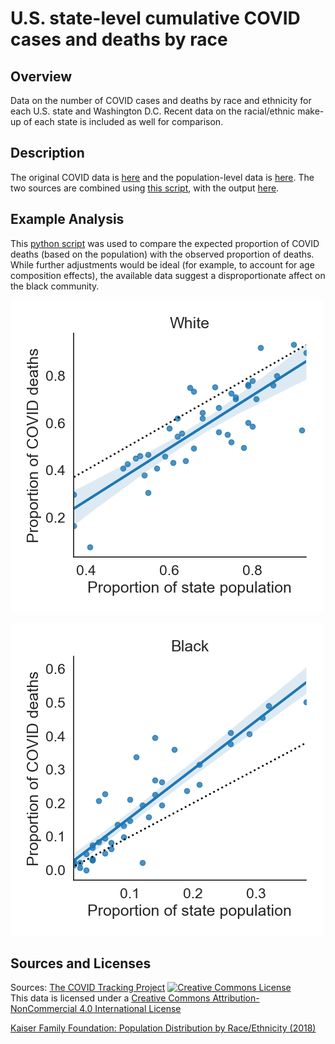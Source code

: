 # U.S. state-level cumulative COVID cases and deaths by race

## Overview

Data on the number of COVID cases and deaths by race and ethnicity for each
U.S. state and Washington D.C.
Recent data on the racial/ethnic make-up of each state is included as well
for comparison.

## Description

The original COVID data is [here](US-covid-cases-deaths-by-state-race.csv)
and the population-level data is [here](US-population-distribution-by-state.csv).
The two sources are combined using [this script](generate-US-covid-cases-deaths-population-by-state-race.py),
with the output [here](US-covid-cases-deaths-population-by-state-race.csv).

## Example Analysis 

This [python script](create-expected-versus-observed-deaths-plots.py) was used
to compare the expected proportion of COVID deaths (based on the population) with the
observed proportion of deaths.
While further adjustments would be ideal (for example, to account for age composition effects),
the available data suggest a disproportionate affect on the black community.

![Expected vs Observed Deaths (White)](expected-versus-observed-deaths-white.png)

![Expected vs Observed Deaths (Black)](expected-versus-observed-deaths-black.png)

## Sources and Licenses

Sources: <a href="https://covidtracking.com/">The COVID Tracking Project</a>
<a rel="license" href="http://creativecommons.org/licenses/by-nc/4.0/"><img alt="Creative Commons License" style="border-width:0" src="https://i.creativecommons.org/l/by-nc/4.0/88x31.png" /></a><br />This data is licensed under a <a rel="license" href="http://creativecommons.org/licenses/by-nc/4.0/">Creative Commons Attribution-NonCommercial 4.0 International License</a>

<a href="https://www.kff.org/other/state-indicator/distribution-by-raceethnicity/">Kaiser Family Foundation: Population Distribution by Race/Ethnicity (2018)</a>

